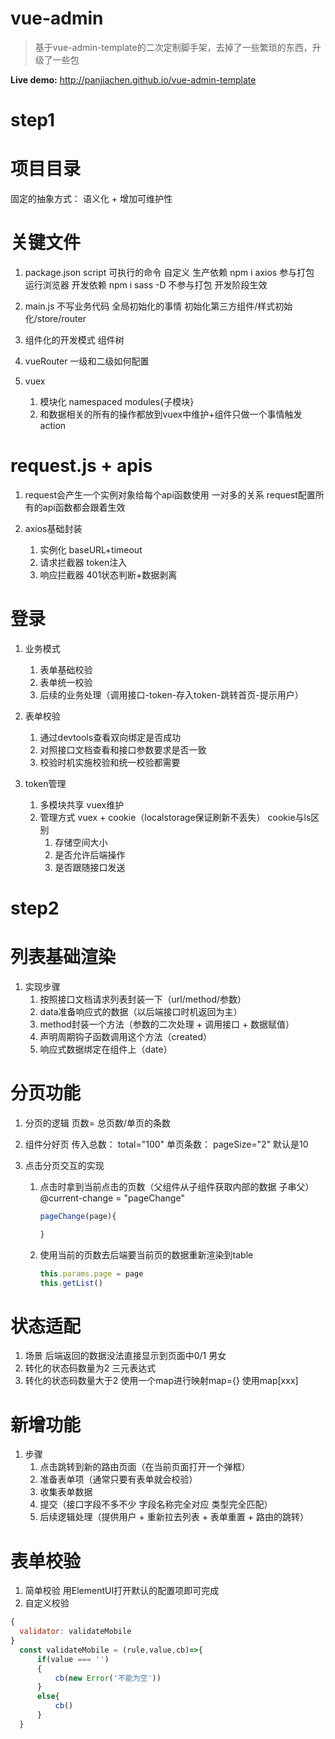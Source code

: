 # vue-admin

> 基于vue-admin-template的二次定制脚手架，去掉了一些繁琐的东西，升级了一些包

**Live demo:** http://panjiachen.github.io/vue-admin-template
# step1
# 项目目录

固定的抽象方式： 语义化 + 增加可维护性

# 关键文件

1. package.json
    script 可执行的命令 自定义
    生产依赖 npm i axios 参与打包 运行浏览器
    开发依赖 npm i sass -D 不参与打包 开发阶段生效

2. main.js
    不写业务代码 全局初始化的事情 初始化第三方组件/样式初始化/store/router

3. 组件化的开发模式 组件树

4. vueRouter
    一级和二级如何配置

5. vuex
    1. 模块化 namespaced modules{子模块}
    2. 和数据相关的所有的操作都放到vuex中维护+组件只做一个事情触发action


# request.js + apis

1. request会产生一个实例对象给每个api函数使用 一对多的关系 request配置所有的api函数都会跟着生效

2. axios基础封装
    1. 实例化 baseURL+timeout
    2. 请求拦截器 token注入
    3. 响应拦截器 401状态判断+数据剥离

# 登录

1. 业务模式
    1. 表单基础校验
    2. 表单统一校验
    3. 后续的业务处理（调用接口-token-存入token-跳转首页-提示用户）

2. 表单校验
    1. 通过devtools查看双向绑定是否成功
    2. 对照接口文档查看和接口参数要求是否一致
    3. 校验时机实施校验和统一校验都需要

3. token管理
    1. 多模块共享 vuex维护
    2. 管理方式 vuex + cookie（localstorage保证刷新不丢失）
        cookie与ls区别
        1. 存储空间大小
        2. 是否允许后端操作
        3. 是否跟随接口发送

# step2
# 列表基础渲染
1. 实现步骤
    1. 按照接口文档请求列表封装一下（url/method/参数）
    2. data准备响应式的数据（以后端接口时机返回为主）
    3. method封装一个方法（参数的二次处理 + 调用接口 + 数据赋值）
    4. 声明周期钩子函数调用这个方法（created）
    5. 响应式数据绑定在组件上（date）
# 分页功能
1. 分页的逻辑
    页数= 总页数/单页的条数

2. 组件分好页
    传入总数： total="100"
    单页条数： pageSize="2"  默认是10

3. 点击分页交互的实现
    1. 点击时拿到当前点击的页数（父组件从子组件获取内部的数据 子串父）
        @current-change = "pageChange"
        ```js
        pageChange(page){

        }

    2. 使用当前的页数去后端要当前页的数据重新渲染到table
        ```js
        this.params.page = page
        this.getList()
        
# 状态适配
1. 场景
    后端返回的数据没法直接显示到页面中0/1 男女
2. 转化的状态码数量为2
    三元表达式
3. 转化的状态码数量大于2
    使用一个map进行映射map={}  使用map[xxx]

# 新增功能
1. 步骤
    1. 点击跳转到新的路由页面（在当前页面打开一个弹框）
    2. 准备表单项（通常只要有表单就会校验）
    3. 收集表单数据
    4. 提交（接口字段不多不少 字段名称完全对应 类型完全匹配）
    5. 后续逻辑处理（提供用户 + 重新拉去列表 + 表单重置 + 路由的跳转）

# 表单校验
1. 简单校验
    用ElementUI打开默认的配置项即可完成
2. 自定义校验
  ```js
  {
    validator: validateMobile
  }
    const validateMobile = (rule,value,cb)=>{
        if(value === '')
        {
            cb(new Error('不能为空'))
        }
        else{
            cb()
        }
    }